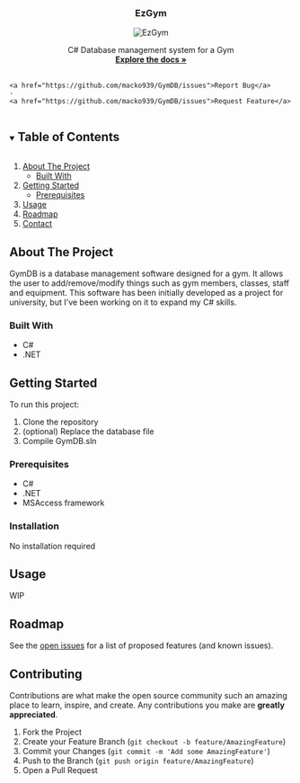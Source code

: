 <br />
<p align="center">
  <a href="https://github.com/macko939/snakeJS">  </a>

  <h3 align="center">EzGym</h3>
   <p align="center"><img src="https://i.imgur.com/kFU8R87.png" alt="EzGym" class="center"></p>

  <p align="center">
    C# Database management system for a Gym
    <br />
    <a href="https://github.com/macko939/snakeJS"><strong>Explore the docs »</strong></a>
    <br />
    <br />
    
    <a href="https://github.com/macko939/GymDB/issues">Report Bug</a>
    ·
    <a href="https://github.com/macko939/GymDB/issues">Request Feature</a>
  </p>
</p>



<!-- TABLE OF CONTENTS -->
<details open="open">
  <summary><h2 style="display: inline-block">Table of Contents</h2></summary>
  <ol>
    <li>
      <a href="#about-the-project">About The Project</a>
      <ul>
        <li><a href="#built-with">Built With</a></li>
      </ul>
    </li>
    <li>
      <a href="#getting-started">Getting Started</a>
      <ul>
        <li><a href="#prerequisites">Prerequisites</a></li>
      </ul>
    </li>
    <li><a href="#usage">Usage</a></li>
    <li><a href="#roadmap">Roadmap</a></li>
    <li><a href="#contact">Contact</a></li>
  </ol>
</details>



<!-- ABOUT THE PROJECT -->
## About The Project

GymDB is a database management software designed for a gym. It allows the user to add/remove/modify things such as gym members, classes, staff and equipment. This software has been initially developed as a project for university, but I've been working on it to expand my C# skills.

### Built With

* []() C#
* []() .NET

<!-- GETTING STARTED -->
## Getting Started

To run this project:

1. Clone the repository
2. (optional) Replace the database file
3. Compile GymDB.sln


### Prerequisites

* []() C#
* []() .NET
* []() MSAccess framework

### Installation

No installation required



<!-- USAGE EXAMPLES -->
## Usage

WIP


<!-- ROADMAP -->
## Roadmap

See the [open issues](https://github.com/macko939/GymDB/issues) for a list of proposed features (and known issues).


<!-- CONTRIBUTING -->
## Contributing

Contributions are what make the open source community such an amazing place to learn, inspire, and create. Any contributions you make are **greatly appreciated**.

1. Fork the Project
2. Create your Feature Branch (`git checkout -b feature/AmazingFeature`)
3. Commit your Changes (`git commit -m 'Add some AmazingFeature'`)
4. Push to the Branch (`git push origin feature/AmazingFeature`)
5. Open a Pull Request

